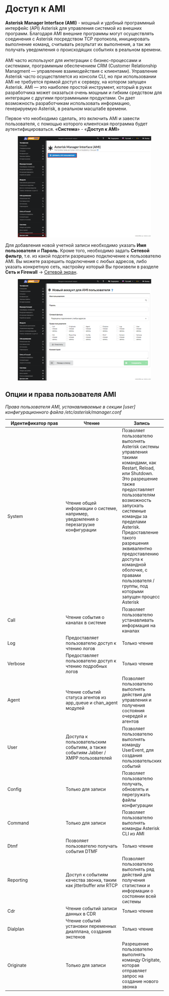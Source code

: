# Доступ к AMI

**Asterisk Manager Interface (AMI)** - мощный и удобный программный интерфейс (API) Asterisk для управления системой из внешних программ. Благодаря AMI внешние программы могут осуществлять соединения с Asterisk посредством TCP протокола, инициировать выполнение команд, считывать результат их выполнения, а так же получать уведомления о происходящих событиях в реальном времени.\
\
AMI часто используют для интеграции с бизнес-процессами и системами, программным обеспечением CRM (Customer Relationship Managment — управление взаимодействия с клиентами). Управление Asterisk часто осуществляется из консоли CLI, но при использовании AMI не требуется прямой доступ к серверу, на котором запущен Asterisk. AMI — это наиболее простой инструмент, который в руках разработчика может оказаться очень мощным и гибким средством для интеграции с другими программными продуктами. Он дает возможность разработчикам использовать информацию, генерируемую Asterisk, в реальном масштабе времени.

Первое что необходимо сделать, это включить AMI и завести пользователя, с помощью которого клиентская программа будет аутентифицироваться. «**Система**» - «**Доступ к AMI**»

<figure><img src="../../.gitbook/assets/1 (59).png" alt=""><figcaption></figcaption></figure>

Для добавления новой учетной записи необходимо указать **Имя пользователя** и **Пароль**. Кроме того, необходимо задать **Сетевой фильтр**, т.е. из какой подсети разрешено подключение к пользователю AMI. Вы можете разрешить подключения с любых адресов, либо указать конкретную сеть, настройку который Вы произвели в разделе **Сеть и Firewall** → [Сетевой экран](../connectivity/firewall.md).

<figure><img src="../../.gitbook/assets/2 (24).png" alt=""><figcaption></figcaption></figure>

## Опции и права пользователя AMI <a href="#opcii_i_prava_polzovatelja_ami" id="opcii_i_prava_polzovatelja_ami"></a>

_Права пользователя AMI, устанавливаемые в секции \[user] конфигурационного файла /etc/asterisk/manager.conf_

<table><thead><tr><th width="215.33333333333331">Идентификатор прав</th><th width="193">Чтение</th><th>Запись</th></tr></thead><tbody><tr><td>System</td><td>Чтение общей информации о системе, например, уведомления о перезагрузке конфигурации</td><td>Позволяет пользователю выполнять Asterisk системы управления такими командами, как Restart, Reload, или Shutdown. Это разрешение также предоставляет пользователям возможность запускать системные команды за пределами Asterisk. Предоставление такого разрешения эквивалентно предоставлению доступа к командной оболочке, с правами пользователя / группы, под которыми запущен процесс Asterisk</td></tr><tr><td>Call</td><td>Чтение события о каналах в системе</td><td>Позволяет пользователю устанавливать информация на каналах</td></tr><tr><td>Log</td><td>Предоставляет пользователю доступ к чтению логов</td><td>Только чтение</td></tr><tr><td>Verbose</td><td>Предоставляет пользователю доступ к чтению подробных логов</td><td>Только чтение</td></tr><tr><td>Agent</td><td>Чтение событий статуса агентов из app_queue и chan_agent модулей</td><td>Позволяет пользователю выполнять действия для управления и получения состояния очередей и агентов</td></tr><tr><td>User</td><td>Доступа к пользовательским событиям, а также событиям Jabber / XMPP пользователей</td><td>Позволяет пользователю выполнять команду UserEvent, для создания пользовательских событий</td></tr><tr><td>Config</td><td>Только для записи</td><td>Позволяет пользователю получать, обновлять и перегружать файлы конфигурации</td></tr><tr><td>Command</td><td>Только для записи</td><td>Позволяет пользователю выполнять команды Asterisk CLI из AMI</td></tr><tr><td>Dtmf</td><td>Позволяет пользователю получать события DTMF</td><td>Только чтение</td></tr><tr><td>Reporting</td><td>Доступ к событиям качества звонка, таким как jitterbuffer или RTCP</td><td>Позволяет пользователю выполнять ряд действий для получения статистики и информации о состоянии всей системы</td></tr><tr><td>Cdr</td><td>Чтение событий записи данных в CDR</td><td>Только чтение</td></tr><tr><td>Dialplan</td><td>Чтение событий установки переменных диалплана, создания экстенов</td><td>Только чтение</td></tr><tr><td>Originate</td><td>Только для записи</td><td>Разрешение пользователю выполнять команду Origitate, которая отправляет запрос на создание нового звонка</td></tr></tbody></table>
